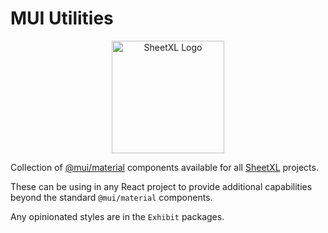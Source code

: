 # MUI Utilities

<p align="center">
  <a href="https://www.sheetxl.com" target="_blank">
    <img src="https://www.sheetxl.com/logo-text.svg" alt="SheetXL Logo" width="180" />
  </a>
</p>

Collection of [@mui/material](https://mui.com/) components available for all [SheetXL](https://www.sheetxl.com) projects.

These can be using in any React project to provide additional capabilities
beyond the standard `@mui/material` components.

Any opinionated styles are in the `Exhibit` packages.
